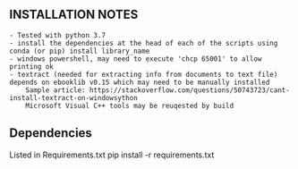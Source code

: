 ## INSTALLATION NOTES
    - Tested with python 3.7
    - install the dependencies at the head of each of the scripts using conda (or pip) install library_name
	- windows powershell, may need to execute 'chcp 65001' to allow printing ok
	- textract (needed for extracting info from documents to text file) depends on ebooklib v0.15 which may need to be manually installed
		Sample article: https://stackoverflow.com/questions/50743723/cant-install-textract-on-windowsython
		Microsoft Visual C++ tools may be reuqested by build


## Dependencies
Listed in Requirements.txt
pip install -r requirements.txt